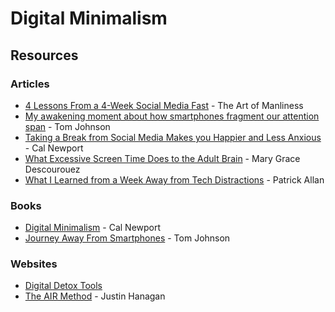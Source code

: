 # Digital Minimalism

## Resources

### Articles

* [4 Lessons From a 4-Week Social Media Fast](https://www.artofmanliness.com/articles/4-lessons-from-a-4-week-social-media-fast/) - The Art of Manliness
* [My awakening moment about how smartphones fragment our attention span](https://idratherbewriting.com/smartphones/awakening-moment-to-how-smartphones-fragment-our-attention.html) - Tom Johnson
* [Taking a Break from Social Media Makes you Happier and Less Anxious](https://www.calnewport.com/blog/2022/05/16/taking-a-break-from-social-media-makes-you-happier-and-less-anxious/) - Cal Newport
* [What Excessive Screen Time Does to the Adult Brain](https://longevity.stanford.edu/lifestyle/2024/05/30/what-excessive-screen-time-does-to-the-adult-brain/) - Mary Grace Descourouez
* [What I Learned from a Week Away from Tech Distractions](https://lifehacker.com/what-i-learned-from-a-week-away-from-tech-distractions-1697454052) - Patrick Allan

### Books

* [Digital Minimalism](https://www.calnewport.com/books/digital-minimalism/) - Cal Newport
* [Journey Away From Smartphones](https://idratherbewriting.com/smartphones/index.html) - Tom Johnson

### Websites

* [Digital Detox Tools](https://digitaldetoxtools.com/)
* [The AIR Method](https://www.staygrounded.online/s/the-air-method) - Justin Hanagan
